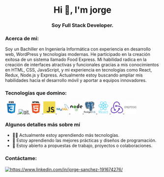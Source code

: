 <h1 align="center">Hi 👋, I'm jorge</h1>
<h3 align="center">Soy Full Stack Developer.</h3>

### Acerca de mí:
Soy un Bachiller en Ingeniería Informática con experiencia en desarrollo web, WordPress y tecnologías modernas. He participado en la creación exitosa de un sistema llamado Food Express.
Mi habilidad radica en la creación de interfaces atractivas y funcionales gracias a mis conocimientos en HTML, CSS, JavaScript, y mi experiencia en tecnologías como React, Redux, Node.js y Express. Actualmente estoy buscando ampliar mis habilidades hacia el desarrollo móvil y aportar a equipos innovadores.

<h3 align="left">Tecnologías que domino:</h3>
<p align="left"> <a href="https://www.w3schools.com/css/" target="_blank" rel="noreferrer"> <img src="https://raw.githubusercontent.com/devicons/devicon/master/icons/css3/css3-original-wordmark.svg" alt="css3" width="40" height="40"/> </a>  <a href="https://git-scm.com/" target="_blank" rel="noreferrer"> <img src="https://www.vectorlogo.zone/logos/git-scm/git-scm-icon.svg" alt="git" width="40" height="40"/> </a> <a href="https://www.w3.org/html/" target="_blank" rel="noreferrer"> <img src="https://raw.githubusercontent.com/devicons/devicon/master/icons/html5/html5-original-wordmark.svg" alt="html5" width="40" height="40"/> </a> <a href="https://developer.mozilla.org/en-US/docs/Web/JavaScript" target="_blank" rel="noreferrer"> <img src="https://raw.githubusercontent.com/devicons/devicon/master/icons/javascript/javascript-original.svg" alt="javascript" width="40" height="40"/> </a> <a href="https://www.mysql.com/" target="_blank" rel="noreferrer"> <img src="https://raw.githubusercontent.com/devicons/devicon/master/icons/mysql/mysql-original-wordmark.svg" alt="mysql" width="40" height="40"/> </a> <a href="https://nodejs.org" target="_blank" rel="noreferrer"> <img src="https://raw.githubusercontent.com/devicons/devicon/master/icons/nodejs/nodejs-original-wordmark.svg" alt="nodejs" width="40" height="40"/> </a> <a href="https://www.postgresql.org" target="_blank" rel="noreferrer"> <img src="https://raw.githubusercontent.com/devicons/devicon/master/icons/postgresql/postgresql-original-wordmark.svg" alt="postgresql" width="40" height="40"/> </a> <a href="https://reactjs.org/" target="_blank" rel="noreferrer"> <img src="https://raw.githubusercontent.com/devicons/devicon/master/icons/react/react-original-wordmark.svg" alt="react" width="40" height="40"/> </a> <a href="https://redux.js.org" target="_blank" rel="noreferrer"> <img src="https://raw.githubusercontent.com/devicons/devicon/master/icons/redux/redux-original.svg" alt="redux" width="40" height="40"/> </a> <a href="https://expressjs.com" target="_blank" rel="noreferrer"> <img src="https://raw.githubusercontent.com/devicons/devicon/master/icons/express/express-original-wordmark.svg" alt="express" width="40" height="40" /> </a> </p>

### Algunos detalles más sobre mí
- 👩‍💻 Actualmente estoy aprendiendo más tecnologías.
- 🧠 Estoy aprendiendo las mejores prácticas y diseños de programación.
- 📱  Estoy abierto a propuestas de trabajo, proyectos o colaboraciones.

<h3 align="left">Contáctame:</h3>
<p align="left">
<a href="https://linkedin.com/in/https://www.linkedin.com/in/jorge-sanchez-191674276/" target="blank"><img align="center" src="https://raw.githubusercontent.com/rahuldkjain/github-profile-readme-generator/master/src/images/icons/Social/linked-in-alt.svg" alt="https://www.linkedin.com/in/jorge-sanchez-191674276/" height="30" width="40" /></a>
</p>
